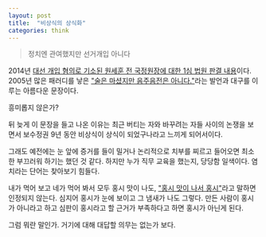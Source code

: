 ```yaml
---
layout: post
title:  "비상식의 상식화"
categories: think
---
```


> 정치엔 관여했지만 선거개입 아니다

2014년 [대선 개입 혐의로 기소된 원세훈 전 국정원장에 대한 1심 법원 판결 내용](http://news.joins.com/article/15792678)이다.  2005년 많은 패러디를 낳은 ["술은 마셨지만 음주음전은 아니다."](https://goo.gl/3NUFwT)라는 발언과 대구를 이루는 아름다운 문장이다. 

흥미롭지 않은가? 

뒤 늦게 이 문장을 들고 나온 이유는 최근 버티는 자와 바꾸려는 자들 사이의 논쟁을 보면서 보수정권 9년 동안 비상식이 상식이 되었구나라고 느끼게 되어서이다. 

그래도 예전에는 눈 앞에 증거를 들이 밀거나 논리적으로 치부를 찌르고 들어오면 최소한 부끄러워 하기는 했던 것 같다. 하지만 누가 직무 교육을 했는지, 당당함 일색이다. 염치라는 단어는 찾아보기 힘들다. 

내가 먹어 보고 네가 먹어 봐서 모두 홍시 맛이 나도, ["홍시 맛이 나서 홍시"](https://goo.gl/iM2Ai8)라고 말하면 인정되지 않는다. 심지어 홍시가 눈에 보이고 그 냄새가 나도 그렇다. 만든 사람이 홍시가 아니라고 하고 심판이 홍시라고 할 근거가 부족하다고 하면 홍시가 아닌게 된다. 

그럼 뭐란 말인가. 거기에 대해 대답할 의무는 없는가 보다. 


